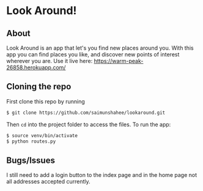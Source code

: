 # Look Around!
## About

Look Around is an app that let's you find new places around you. With this app you can find places you like, and discover new points of interest wherever you are.
Use it live here: https://warm-peak-26858.herokuapp.com/
## Cloning the repo

First clone this repo by running

```bash
$ git clone https://github.com/saimunshahee/lookaround.git
```

Then `cd` into the project folder to access the files.
To run the app:

```bash
$ source venv/bin/activate
$ python routes.py
```
## Bugs/Issues

I still need to add a login button to the index page and in the home page not all addresses accepted currently.
